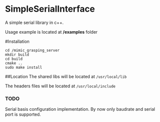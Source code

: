 # SimpleSerialInterface
A simple serial library in c++.

Usage example is located at **/examples** folder


#Installation
```
cd /mimic_grasping_server
mkdir build
cd build
cmake ..
sudo make install
```
##Location
The shared libs will be located at ```/usr/local/lib```

The headers files will be located at ```/usr/local/include```





### TODO
Serial basis configuration implementation. By now only baudrate and serial port is supported.
